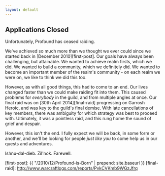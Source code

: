 ```yaml
---
layout: default
---
```


## Applications Closed

Unfortunately, Profound has ceased raiding.

We've achieved so much more than we thought we ever could since we started back in [December 2010][first-post]. Our goals have always been challenging, but attainable. We wanted to achieve realm firsts, which we did. We wanted to build a community, which we definitely did. We wanted to become an important member of the realm's community - on each realm we were on, we like to think we did this too.

However, as with all good things, this had to come to an end. Our lives changed faster than we could make raiding fit into them. This caused problems for *everybody* in the guild, and from multiple angles at once. Our final raid was on [30th April 2014][final-raid] progressing on Garrosh Heroic, and was key to the guild's final demise. With late cancellations of key members, there was ambiguity for which strategy was best to proceed with. Ultimately, it was a pointless raid, and this rung home the sound of grief and despair.

However, this isn't the end. I fully expect we will be back, in some form or another, and we'll be looking for people *just like you* to come help us in our quests and adventures.

Ishnu-dal-dieb. Zil'nok. Farewell.

[first-post]: {{ "/2010/12/Profound-is-Born" | prepend: site.baseurl }}
[final-raid]: http://www.warcraftlogs.com/reports/PvkCVKmb9WGzJfrq